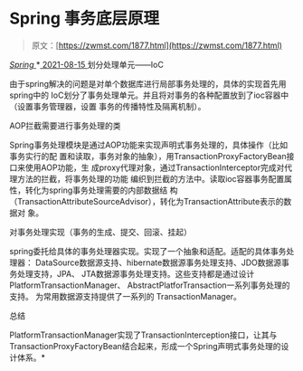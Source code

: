 <!--yml
category: 未分类
date: 0001-01-01 00:00:00
-->

# Spring 事务底层原理

> 原文：[https://zwmst.com/1877.html](https://zwmst.com/1877.html)

   [ *Spring* ](https://zwmst.com/spring)*[ <time datetime="2021-08-15T16:44:28+08:00"> 2021-08-15 </time> ](https://zwmst.com/1877.html)  划分处理单元——IoC

由于spring解决的问题是对单个数据库进行局部事务处理的，具体的实现首先用spring中的 IoC划分了事务处理单元。并且将对事务的各种配置放到了ioc容器中（设置事务管理器，设置 事务的传播特性及隔离机制）。

AOP拦截需要进行事务处理的类

Spring事务处理模块是通过AOP功能来实现声明式事务处理的，具体操作（比如事务实行的配 置和读取，事务对象的抽象），用TransactionProxyFactoryBean接口来使用AOP功能，生 成proxy代理对象，通过TransactionInterceptor完成对代理方法的拦截，将事务处理的功能 编织到拦截的方法中。读取ioc容器事务配置属性，转化为spring事务处理需要的内部数据结 构（TransactionAttributeSourceAdvisor），转化为TransactionAttribute表示的数据对 象。

对事务处理实现（事务的生成、提交、回滚、挂起）

spring委托给具体的事务处理器实现。实现了一个抽象和适配。适配的具体事务处理器： DataSource数据源支持、hibernate数据源事务处理支持、JDO数据源事务处理支持，JPA、 JTA数据源事务处理支持。这些支持都是通过设计PlatformTransactionManager、 AbstractPlatforTransaction一系列事务处理的支持。 为常用数据源支持提供了一系列的 TransactionManager。

总结

PlatformTransactionManager实现了TransactionInterception接口，让其与 TransactionProxyFactoryBean结合起来，形成一个Spring声明式事务处理的设计体系。*